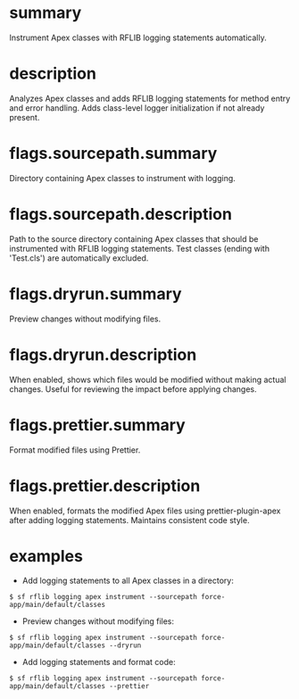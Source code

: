 # summary

Instrument Apex classes with RFLIB logging statements automatically.

# description

Analyzes Apex classes and adds RFLIB logging statements for method entry and error handling. Adds class-level logger initialization if not already present. 

# flags.sourcepath.summary

Directory containing Apex classes to instrument with logging.

# flags.sourcepath.description

Path to the source directory containing Apex classes that should be instrumented with RFLIB logging statements. Test classes (ending with 'Test.cls') are automatically excluded.

# flags.dryrun.summary

Preview changes without modifying files.

# flags.dryrun.description

When enabled, shows which files would be modified without making actual changes. Useful for reviewing the impact before applying changes.

# flags.prettier.summary

Format modified files using Prettier.

# flags.prettier.description

When enabled, formats the modified Apex files using prettier-plugin-apex after adding logging statements. Maintains consistent code style.

# examples

- Add logging statements to all Apex classes in a directory:
```sh-session
$ sf rflib logging apex instrument --sourcepath force-app/main/default/classes
```

- Preview changes without modifying files:
```sh-session
$ sf rflib logging apex instrument --sourcepath force-app/main/default/classes --dryrun
```

- Add logging statements and format code:
```sh-session
$ sf rflib logging apex instrument --sourcepath force-app/main/default/classes --prettier
```